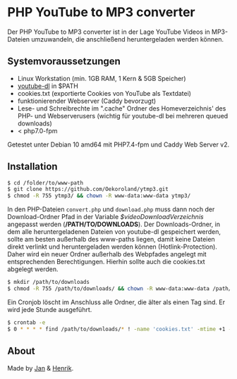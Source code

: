 # PHP YouTube to MP3 converter
Der PHP YouTube to MP3 converter ist in der Lage YouTube Videos in MP3-Dateien umzuwandeln, die anschließend heruntergeladen werden können. 

## Systemvoraussetzungen
- Linux Workstation (min. 1GB RAM, 1 Kern & 5GB Speicher)
- [youtube-dl](https://github.com/ytdl-org/youtube-dl) in $PATH
- cookies.txt (exportierte Cookies von YouTube als Textdatei)
- funktionierender Webserver (Caddy bevorzugt)
- Lese- und Schreibrechte im ".cache" Ordner des Homeverzeichnis' des PHP- und Webserverusers (wichtig für youtube-dl bei mehreren queued downloads)
- < php7.0-fpm

Getestet unter Debian 10 amd64 mit PHP7.4-fpm und Caddy Web Server v2.

## Installation

```sh
$ cd /folder/to/www-path
$ git clone https://github.com/Oekoroland/ytmp3.git
$ chmod -R 755 ytmp3/ && chown -R www-data:www-data ytmp3/
```
In den PHP-Dateien `convert.php` und `download.php` muss dann noch der Download-Ordner Pfad in der Variable _$videoDownloadVerzeichnis_ angepasst werden (**/PATH/TO/DOWNLOADS**).
Der Downloads-Ordner, in dem alle heruntergeladenen Dateien von youtube-dl gespeichert werden, sollte am besten außerhalb des www-paths liegen, damit keine Dateien direkt verlinkt und heruntergeladen werden können (Hotlink-Protection). Daher wird ein neuer Ordner außerhalb des Webpfades angelegt mit entsprechenden Berechtigungen. Hierhin sollte auch die cookies.txt abgelegt werden.
```sh
$ mkdir /path/to/downloads
$ chmod -R 755 /path/to/downloads/ && chown -R www-data:www-data /path/to/downloads/
```
Ein Cronjob löscht im Anschluss alle Ordner, die älter als einen Tag sind. Er wird jede Stunde ausgeführt.
```sh
$ crontab -e
$ 0 * * * * find /path/to/downloads/* ! -name 'cookies.txt' -mtime +1 -type d -exec rm -rf {} +
```

## About
Made by [Jan](https://github.com/oekoroland) & [Henrik](https://github.com/henrocker).
